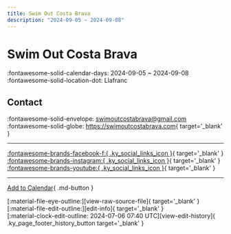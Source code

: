 ```yaml
---
title: Swim Out Costa Brava
description: "2024-09-05 ~ 2024-09-08"
---
```


# Swim Out Costa Brava 

:fontawesome-solid-calendar-days: 2024-09-05 ~ 2024-09-08  
:fontawesome-solid-location-dot: Llafranc  

## Contact

:fontawesome-solid-envelope: <swimoutcostabrava@gmail.com>  
:fontawesome-solid-globe: <https://swimoutcostabrava.com>{ target='_blank' }  

---

 [:fontawesome-brands-facebook-f:{ .ky_social_links_icon }](https://www.facebook.com/swimoutcostabrava){ target='_blank' } [:fontawesome-brands-instagram:{ .ky_social_links_icon }](https://instagram.com/swimoutcostabrava){ target='_blank' } [:fontawesome-brands-youtube:{ .ky_social_links_icon }](https://youtube.com/@windyhoppers){ target='_blank' }

---

[Add to Calendar](https://swing.news/ics/en/2024/es_ES/swim-out-costa-brava-2024.ics){ .md-button }

<div class="ky_page_footer" markdown>
<div class="ky_page_footer_trailing" markdown="span">
[:material-file-eye-outline:][view-raw-source-file]{ target='_blank' }
[:material-file-edit-outline:][edit-info]{ target='_blank' }
</div>
<div class="ky_page_footer_leading" markdown="span">
[:material-clock-edit-outline: 2024-07-06 07:40 UTC][view-edit-history]{ .ky_page_footer_history_button target='_blank' }
</div>
</div>

[view-raw-source-file]: https://github.com/swingdance/events/blob/main/2024/es_ES/swim-out-costa-brava-2024.json "View Raw Source File"
[edit-info]: https://github.com/swingdance/events/issues/new?assignees=&labels=update+event&projects=&template=03-update_entity.yml&title=%5B2024%2Fes_ES%5D%20Swim%20Out%20Costa%20Brava&region=es_ES&year=2024&id=swim-out-costa-brava-2024&name=Swim%20Out%20Costa%20Brava&org_id= "Edit Info"

[view-edit-history]: https://github.com/swingdance/events/commits/main/2024/es_ES/swim-out-costa-brava-2024.json "View Edit History"
